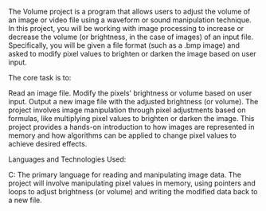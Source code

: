 The Volume project is a program that allows users to adjust the volume of an image or video file using a waveform or sound manipulation technique. In this project, you will be working with image processing to increase or decrease the volume (or brightness, in the case of images) of an input file. Specifically, you will be given a file format (such as a .bmp image) and asked to modify pixel values to brighten or darken the image based on user input.

The core task is to:

Read an image file.
Modify the pixels' brightness or volume based on user input.
Output a new image file with the adjusted brightness (or volume).
The project involves image manipulation through pixel adjustments based on formulas, like multiplying pixel values to brighten or darken the image.
This project provides a hands-on introduction to how images are represented in memory and how algorithms can be applied to change pixel values to achieve desired effects.

Languages and Technologies Used:

C: The primary language for reading and manipulating image data. The project will involve manipulating pixel values in memory, using pointers and loops to adjust brightness (or volume) and writing the modified data back to a new file.
